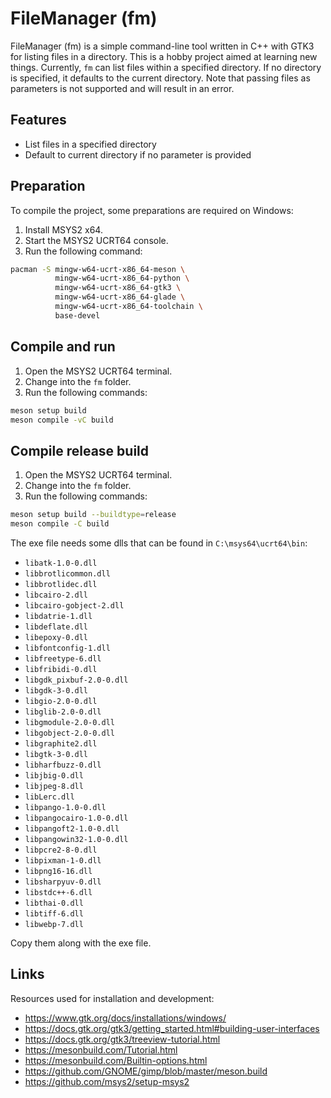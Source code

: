 # FileManager (fm)

FileManager (fm) is a simple command-line tool written in C++ with GTK3 for listing files in a directory. This is a hobby project aimed at learning new things. Currently, `fm` can list files within a specified directory. If no directory is specified, it defaults to the current directory. Note that passing files as parameters is not supported and will result in an error.

## Features

- List files in a specified directory
- Default to current directory if no parameter is provided

## Preparation

To compile the project, some preparations are required on Windows:

1. Install MSYS2 x64.
1. Start the MSYS2 UCRT64 console.
1. Run the following command:

```bash
pacman -S mingw-w64-ucrt-x86_64-meson \
          mingw-w64-ucrt-x86_64-python \
          mingw-w64-ucrt-x86_64-gtk3 \
		  mingw-w64-ucrt-x86_64-glade \
          mingw-w64-ucrt-x86_64-toolchain \
          base-devel
```

## Compile and run

1. Open the MSYS2 UCRT64 terminal.
1. Change into the `fm` folder.
1. Run the following commands:

```bash
meson setup build
meson compile -vC build
```

## Compile release build

1. Open the MSYS2 UCRT64 terminal.
1. Change into the `fm` folder.
1. Run the following commands:

```bash
meson setup build --buildtype=release
meson compile -C build
```

The exe file needs some dlls that can be found in `C:\msys64\ucrt64\bin`:

- `libatk-1.0-0.dll`
- `libbrotlicommon.dll`
- `libbrotlidec.dll`
- `libcairo-2.dll`
- `libcairo-gobject-2.dll`
- `libdatrie-1.dll`
- `libdeflate.dll`
- `libepoxy-0.dll`
- `libfontconfig-1.dll`
- `libfreetype-6.dll`
- `libfribidi-0.dll`
- `libgdk_pixbuf-2.0-0.dll`
- `libgdk-3-0.dll`
- `libgio-2.0-0.dll`
- `libglib-2.0-0.dll`
- `libgmodule-2.0-0.dll`
- `libgobject-2.0-0.dll`
- `libgraphite2.dll`
- `libgtk-3-0.dll`
- `libharfbuzz-0.dll`
- `libjbig-0.dll`
- `libjpeg-8.dll`
- `libLerc.dll`
- `libpango-1.0-0.dll`
- `libpangocairo-1.0-0.dll`
- `libpangoft2-1.0-0.dll`
- `libpangowin32-1.0-0.dll`
- `libpcre2-8-0.dll`
- `libpixman-1-0.dll`
- `libpng16-16.dll`
- `libsharpyuv-0.dll`
- `libstdc++-6.dll`
- `libthai-0.dll`
- `libtiff-6.dll`
- `libwebp-7.dll`

Copy them along with the exe file.

## Links

Resources used for installation and development:

- https://www.gtk.org/docs/installations/windows/
- https://docs.gtk.org/gtk3/getting_started.html#building-user-interfaces
- https://docs.gtk.org/gtk3/treeview-tutorial.html
- https://mesonbuild.com/Tutorial.html
- https://mesonbuild.com/Builtin-options.html
- https://github.com/GNOME/gimp/blob/master/meson.build
- https://github.com/msys2/setup-msys2
